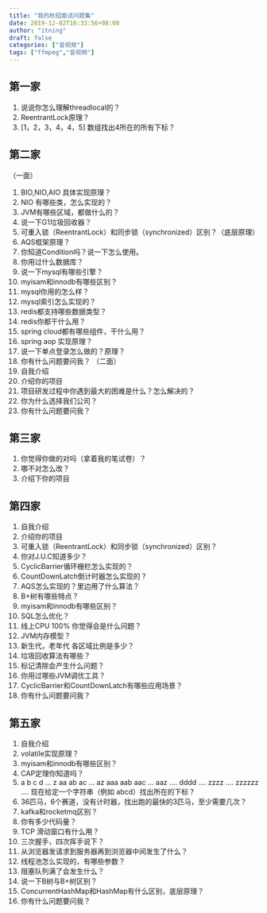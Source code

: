 ```yaml
---
title: "我的秋招面试问题集"
date: 2019-12-02T16:33:56+08:00
author: "itning"
draft: false
categories: ["音视频"]
tags: ["ffmpeg","音视频"]
---
```

## 第一家
1. 说说你怎么理解threadlocal的？
2. ReentrantLock原理？
3. [1，2，3，4，4，5] 数组找出4所在的所有下标？

## 第二家
（一面）
1. BIO,NIO,AIO 具体实现原理？
2. NIO 有哪些类，怎么实现的？
3. JVM有哪些区域，都做什么的？
4. 说一下G1垃圾回收器？
5. 可重入锁（ReentrantLock）和同步锁（synchronized）区别？（底层原理）
6. AQS框架原理？
7. 你知道Condition吗？说一下怎么使用。
8. 你用过什么数据库？
9. 说一下mysql有哪些引擎？
10. myisam和innodb有哪些区别？
11. mysql你用的怎么样？
12. mysql索引怎么实现的？
13. redis都支持哪些数据类型？
14. redis你都干什么用？
15. spring cloud都有哪些组件，干什么用？
16. spring aop 实现原理？
17. 说一下单点登录怎么做的？原理？
18. 你有什么问题要问我？
（二面）
1. 自我介绍
2. 介绍你的项目
3. 项目研发过程中你遇到最大的困难是什么？怎么解决的？
4. 你为什么选择我们公司？
5. 你有什么问题要问我？

## 第三家
1. 你觉得你做的对吗（拿着我的笔试卷）？
2. 哪不对怎么改？
3. 介绍下你的项目

## 第四家
1. 自我介绍
2. 介绍你的项目
3. 可重入锁（ReentrantLock）和同步锁（synchronized）区别？
4. 你对J.U.C知道多少？
5. CyclicBarrier循环栅栏怎么实现的？
6. CountDownLatch倒计时器怎么实现的？
7. AQS怎么实现的？里边用了什么算法？
8. B+树有哪些特点？
9. myisam和innodb有哪些区别？
10. SQL怎么优化？
11. 线上CPU 100% 你觉得会是什么问题？
12. JVM内存模型？
13. 新生代，老年代 各区域比例是多少？
14. 垃圾回收算法有哪些？
15. 标记清除会产生什么问题？
16. 你用过哪些JVM调优工具？
17. CyclicBarrier和CountDownLatch有哪些应用场景？
18. 你有什么问题要问我？

## 第五家
1. 自我介绍
2. volatile实现原理？
3. myisam和innodb有哪些区别？
4. CAP定理你知道吗？
5. a b c d ... z aa ab ac ... az aaa aab aac ... aaz  .... dddd .... zzzz .... zzzzzz ....
   现在给定一个字符串（例如 abcd）找出所在的下标？
6. 36匹马，6个赛道，没有计时器，找出跑的最快的3匹马，至少需要几次？
7. kafka和rocketmq区别？
8. 你有多少代码量？
9. TCP 滑动窗口有什么用？
10. 三次握手，四次挥手说下？
11. 从浏览器发请求到服务器再到浏览器中间发生了什么？
12. 线程池怎么实现的，有哪些参数？
13. 阻塞队列满了会发生什么？
14. 说一下B树与B+树区别？
15. ConcurrentHashMap和HashMap有什么区别，底层原理？
16. 你有什么问题要问我？
